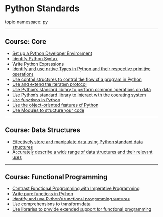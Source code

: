 # Python Standards

topic-namespace: py

---
## Course: Core

- [Set up a Python Developer Environment](./core/set-up-a-python-developer-environment.md)
- [Identify Python Syntax](./core/identify-python-syntax.md)
- Write Python Expressions
- [Identify and use native Types in Python and their respective primitive operations](./core/identify-and-use-native-types-in-python-and-their-respective-primitive-operations.md)
- [Use control structures to control the flow of a program in Python](./core/use-control-structures-to-control-the-flow-of-a-program-in-python.md)
- [Use and extend the iteration protocol](./core/use-and-extend-the-iteration-protocol.md)
- [Use Python’s standard library to perform common operations on data](./core/use-pythons-standard-library-to-perform-common-operations-on-data.md)
- [Use Python’s standard library to interact with the operating system](./core/use-pythons-standard-library-to-interact-with-the-operating-system.md)
- [Use functions in Python](./core/use-functions-in-python.md)
- [Use the object-oriented features of Python](./core/use-the-object-oriented-features-of-python.md)
- [Use Modules to structure your code ](./core/use-modules-to-structure-your-code.md)


---
## Course: Data Structures


- [Effectively store and manipulate data using Python standard data structures](./data-structures/effectively-store-and-manipulate-data-using-python-standard-data-structures.md)
- [Accurately describe a wide range of data structures and their relevant uses](./data-structures/accurately-describe-a-wide-range-of-data-structures-and-relevant-uses.md)


---
## Course: Functional Programming


- [Contrast Functional Programming with Imperative Programming](./functional-programming/contrast-functional-programming-with-imperative-programming.md)
- [Write pure functions in Python](./functional-programming/write-pure-functions-in-python.md)
- [Identify and use Python’s functional programming features](./functional-programming/identify-and-use-pythons-functional-programming-features.md)
- Use comprehensions to transform data
- [Use libraries to provide extended support for functional programming](./functional-programming/use-libraries-to-provide-extended-support-for-functional-programming.md)
